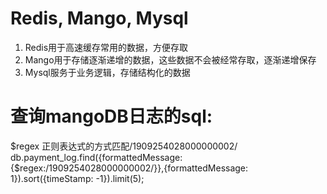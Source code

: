 # Redis, Mango, Mysql
1. Redis用于高速缓存常用的数据，方便存取
2. Mango用于存储逐渐递增的数据，这些数据不会被经常存取，逐渐递增保存
3. Mysql服务于业务逻辑，存储结构化的数据

# 查询mangoDB日志的sql: 
$regex 正则表达式的方式匹配/1909254028000000002/
db.payment_log.find({formattedMessage:{$regex:/1909254028000000002/}},{formattedMessage: 1}).sort({timeStamp: -1}).limit(5);

